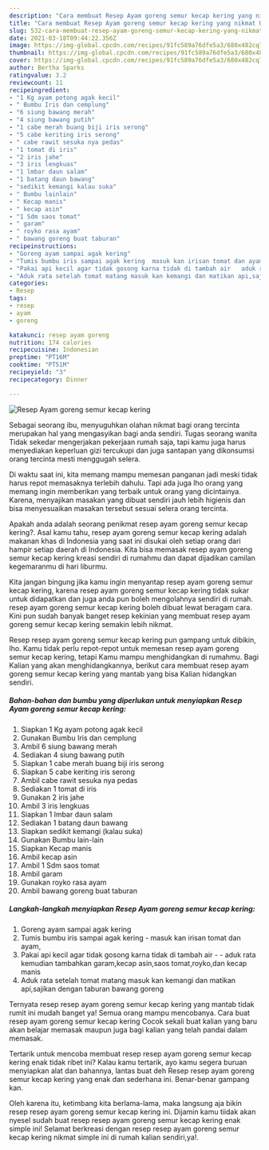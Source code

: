 ```yaml
---
description: "Cara membuat Resep Ayam goreng semur kecap kering yang nikmat Untuk Jualan"
title: "Cara membuat Resep Ayam goreng semur kecap kering yang nikmat Untuk Jualan"
slug: 532-cara-membuat-resep-ayam-goreng-semur-kecap-kering-yang-nikmat-untuk-jualan
date: 2021-03-18T09:44:22.356Z
image: https://img-global.cpcdn.com/recipes/91fc589a76dfe5a3/680x482cq70/resep-ayam-goreng-semur-kecap-kering-foto-resep-utama.jpg
thumbnail: https://img-global.cpcdn.com/recipes/91fc589a76dfe5a3/680x482cq70/resep-ayam-goreng-semur-kecap-kering-foto-resep-utama.jpg
cover: https://img-global.cpcdn.com/recipes/91fc589a76dfe5a3/680x482cq70/resep-ayam-goreng-semur-kecap-kering-foto-resep-utama.jpg
author: Bertha Sparks
ratingvalue: 3.2
reviewcount: 11
recipeingredient:
- "1 Kg ayam potong agak kecil"
- " Bumbu Iris dan cemplung"
- "6 siung bawang merah"
- "4 siung bawang putih"
- "1 cabe merah buang biji iris serong"
- "5 cabe keriting iris serong"
- " cabe rawit sesuka nya pedas"
- "1 tomat di iris"
- "2 iris jahe"
- "3 iris lengkuas"
- "1 lmbar daun salam"
- "1 batang daun bawang"
- "sedikit kemangi kalau suka"
- " Bumbu lainlain"
- " Kecap manis"
- " kecap asin"
- "1 Sdm saos tomat"
- " garam"
- " royko rasa ayam"
- " bawang goreng buat taburan"
recipeinstructions:
- "Goreng ayam sampai agak kering"
- "Tumis bumbu iris sampai agak kering  masuk kan irisan tomat dan ayam,"
- "Pakai api kecil agar tidak gosong karna tidak di tambah air   aduk rata kemudian tambahkan garam,kecap asin,saos tomat,royko,dan kecap manis"
- "Aduk rata setelah tomat matang masuk kan kemangi dan matikan api,sajikan dengan taburan bawang goreng"
categories:
- Resep
tags:
- resep
- ayam
- goreng

katakunci: resep ayam goreng 
nutrition: 174 calories
recipecuisine: Indonesian
preptime: "PT16M"
cooktime: "PT51M"
recipeyield: "3"
recipecategory: Dinner

---
```



![Resep Ayam goreng semur kecap kering](https://img-global.cpcdn.com/recipes/91fc589a76dfe5a3/680x482cq70/resep-ayam-goreng-semur-kecap-kering-foto-resep-utama.jpg)

Sebagai seorang ibu, menyuguhkan olahan nikmat bagi orang tercinta merupakan hal yang mengasyikan bagi anda sendiri. Tugas seorang  wanita Tidak sekedar mengerjakan pekerjaan rumah saja, tapi kamu juga harus menyediakan keperluan gizi tercukupi dan juga santapan yang dikonsumsi orang tercinta mesti menggugah selera.

Di waktu  saat ini, kita memang mampu memesan panganan jadi meski tidak harus repot memasaknya terlebih dahulu. Tapi ada juga lho orang yang memang ingin memberikan yang terbaik untuk orang yang dicintainya. Karena, menyajikan masakan yang dibuat sendiri jauh lebih higienis dan bisa menyesuaikan masakan tersebut sesuai selera orang tercinta. 



Apakah anda adalah seorang penikmat resep ayam goreng semur kecap kering?. Asal kamu tahu, resep ayam goreng semur kecap kering adalah makanan khas di Indonesia yang saat ini disukai oleh setiap orang dari hampir setiap daerah di Indonesia. Kita bisa memasak resep ayam goreng semur kecap kering kreasi sendiri di rumahmu dan dapat dijadikan camilan kegemaranmu di hari liburmu.

Kita jangan bingung jika kamu ingin menyantap resep ayam goreng semur kecap kering, karena resep ayam goreng semur kecap kering tidak sukar untuk didapatkan dan juga anda pun boleh mengolahnya sendiri di rumah. resep ayam goreng semur kecap kering boleh dibuat lewat beragam cara. Kini pun sudah banyak banget resep kekinian yang membuat resep ayam goreng semur kecap kering semakin lebih nikmat.

Resep resep ayam goreng semur kecap kering pun gampang untuk dibikin, lho. Kamu tidak perlu repot-repot untuk memesan resep ayam goreng semur kecap kering, tetapi Kamu mampu menghidangkan di rumahmu. Bagi Kalian yang akan menghidangkannya, berikut cara membuat resep ayam goreng semur kecap kering yang mantab yang bisa Kalian hidangkan sendiri.

<!--inarticleads1-->

##### Bahan-bahan dan bumbu yang diperlukan untuk menyiapkan Resep Ayam goreng semur kecap kering:

1. Siapkan 1 Kg ayam potong agak kecil
1. Gunakan  Bumbu Iris dan cemplung
1. Ambil 6 siung bawang merah
1. Sediakan 4 siung bawang putih
1. Siapkan 1 cabe merah buang biji iris serong
1. Siapkan 5 cabe keriting iris serong
1. Ambil  cabe rawit sesuka nya pedas
1. Sediakan 1 tomat di iris
1. Gunakan 2 iris jahe
1. Ambil 3 iris lengkuas
1. Siapkan 1 lmbar daun salam
1. Sediakan 1 batang daun bawang
1. Siapkan sedikit kemangi (kalau suka)
1. Gunakan  Bumbu lain-lain
1. Siapkan  Kecap manis
1. Ambil  kecap asin
1. Ambil 1 Sdm saos tomat
1. Ambil  garam
1. Gunakan  royko rasa ayam
1. Ambil  bawang goreng buat taburan




<!--inarticleads2-->

##### Langkah-langkah menyiapkan Resep Ayam goreng semur kecap kering:

1. Goreng ayam sampai agak kering
1. Tumis bumbu iris sampai agak kering  - masuk kan irisan tomat dan ayam,
1. Pakai api kecil agar tidak gosong karna tidak di tambah air  -  - aduk rata kemudian tambahkan garam,kecap asin,saos tomat,royko,dan kecap manis
1. Aduk rata setelah tomat matang masuk kan kemangi dan matikan api,sajikan dengan taburan bawang goreng




Ternyata resep resep ayam goreng semur kecap kering yang mantab tidak rumit ini mudah banget ya! Semua orang mampu mencobanya. Cara buat resep ayam goreng semur kecap kering Cocok sekali buat kalian yang baru akan belajar memasak maupun juga bagi kalian yang telah pandai dalam memasak.

Tertarik untuk mencoba membuat resep resep ayam goreng semur kecap kering enak tidak ribet ini? Kalau kamu tertarik, ayo kamu segera buruan menyiapkan alat dan bahannya, lantas buat deh Resep resep ayam goreng semur kecap kering yang enak dan sederhana ini. Benar-benar gampang kan. 

Oleh karena itu, ketimbang kita berlama-lama, maka langsung aja bikin resep resep ayam goreng semur kecap kering ini. Dijamin kamu tiidak akan nyesel sudah buat resep resep ayam goreng semur kecap kering enak simple ini! Selamat berkreasi dengan resep resep ayam goreng semur kecap kering nikmat simple ini di rumah kalian sendiri,ya!.

